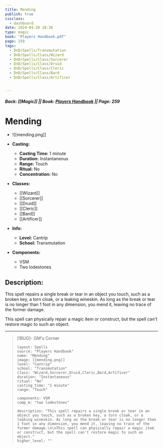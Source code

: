 ```yaml
---
title: Mending
publish: true
cssclass:
  - dashboard
date: 2024-04-20 18:30
type: magic
book: "Players Handbook.pdf"
page: 259
tags:
  - DnD/Spells/Transmutation
  - DnD/Spells/Class/Wizard
  - DnD/Spells/Class/Sorcerer
  - DnD/Spells/Class/Druid
  - DnD/Spells/Class/Cleric
  - DnD/Spells/Class/Bard
  - DnD/Spells/Class/Artificer


---
```


##### Back: [[Magic]] || Book: [Players Handbook](https://drive.google.com/drive/folders/1O5bhpYizcIT5xxAoLOuzCRht_PVS7VSG?usp=sharing) || Page: 259

# Mending
- ![[mending.png]]
- **Casting:**
    - **Casting Time:** 1 minute
    - **Duration:** Instantaneous
    - **Range:** Touch
    - **Ritual:** No
    - **Concentration:** No
- **Classes:**
    - [[Wizard]]
    - [[Sorcerer]]
    - [[Druid]]
    - [[Cleric]]
    - [[Bard]]
    - [[Artificer]]

- **Info:**
    - **Level:** Cantrip
    - **School:** Transmutation
- **Components:**
    - VSM
    - Two lodestones

## Description:
This spell repairs a single break or tear in an object you touch, such as a broken key, a torn cloak, or a leaking wineskin. As long as the break or tear is no longer than 1 foot in any dimension, you mend it, leaving no trace of the former damage.

This spell can physically repair a magic item or construct, but the spell can't restore magic to such an object.



---

> [!BUG]- GM's Corner
>
> ```statblock
> layout: Spells
> source: "Players Handbook"
> name: "Mending"
> image: [[mending.png]]
> level: "Cantrip"
> school: "Transmutation"
> class: "Wizard,Sorcerer,Druid,Cleric,Bard,Artificer"
> duration: "Instantaneous"
> ritual: "No"
> casting_time: "1 minute"
> range: "Touch"
>
> components: VSM
> comp_m: "two lodestones"
>
> description: "This spell repairs a single break or tear in an object you touch, such as a broken key, a torn cloak, or a leaking wineskin. As long as the break or tear is no longer than 1 foot in any dimension, you mend it, leaving no trace of the former damage.\n\nThis spell can physically repair a magic item or construct, but the spell can't restore magic to such an object."
> higher_level: ""
> ```
